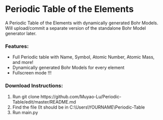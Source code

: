 <h1>Periodic Table of the Elements</h1>

A Periodic Table of the Elements with dynamically generated Bohr Models. Will upload/commit a separate version of the standalone Bohr Model generator later. 

<h3>Features:</h3>
<ul>
  <li>Full Periodic table with Name, Symbol, Atomic Number, Atomic Mass, and more!</li>
  <li>Dynamically generated Bohr Models for every element</li>
  <li>Fullscreen mode !!!</li>
</ul>

<h3>Download Instructions:</h3>
<ol>
  <li>Run git clone https://github.com/Muyao-Lu/Periodic-Table/edit/master/README.md</li>
  <li>Find the file (It should be in C:\Users\YOURNAME\Periodic-Table</li>
  <li>Run main.py</li>
</ol>
